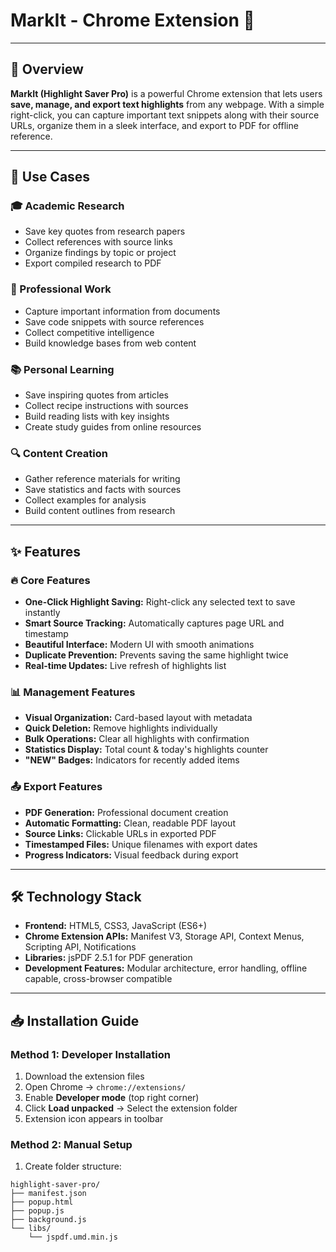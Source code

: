# MarkIt - Chrome Extension 📖

---

## 🎯 Overview

**MarkIt (Highlight Saver Pro)** is a powerful Chrome extension that lets users **save, manage, and export text highlights** from any webpage. With a simple right-click, you can capture important text snippets along with their source URLs, organize them in a sleek interface, and export to PDF for offline reference.

---

## 💼 Use Cases

### 🎓 Academic Research
- Save key quotes from research papers  
- Collect references with source links  
- Organize findings by topic or project  
- Export compiled research to PDF  

### 💼 Professional Work
- Capture important information from documents  
- Save code snippets with source references  
- Collect competitive intelligence  
- Build knowledge bases from web content  

### 📚 Personal Learning
- Save inspiring quotes from articles  
- Collect recipe instructions with sources  
- Build reading lists with key insights  
- Create study guides from online resources  

### 🔍 Content Creation
- Gather reference materials for writing  
- Save statistics and facts with sources  
- Collect examples for analysis  
- Build content outlines from research  

---

## ✨ Features

### 🔥 Core Features
- **One-Click Highlight Saving:** Right-click any selected text to save instantly  
- **Smart Source Tracking:** Automatically captures page URL and timestamp  
- **Beautiful Interface:** Modern UI with smooth animations  
- **Duplicate Prevention:** Prevents saving the same highlight twice  
- **Real-time Updates:** Live refresh of highlights list  

### 📊 Management Features
- **Visual Organization:** Card-based layout with metadata  
- **Quick Deletion:** Remove highlights individually  
- **Bulk Operations:** Clear all highlights with confirmation  
- **Statistics Display:** Total count & today's highlights counter  
- **"NEW" Badges:** Indicators for recently added items  

### 📤 Export Features
- **PDF Generation:** Professional document creation  
- **Automatic Formatting:** Clean, readable PDF layout  
- **Source Links:** Clickable URLs in exported PDF  
- **Timestamped Files:** Unique filenames with export dates  
- **Progress Indicators:** Visual feedback during export  

---

## 🛠 Technology Stack
- **Frontend:** HTML5, CSS3, JavaScript (ES6+)  
- **Chrome Extension APIs:** Manifest V3, Storage API, Context Menus, Scripting API, Notifications  
- **Libraries:** jsPDF 2.5.1 for PDF generation  
- **Development Features:** Modular architecture, error handling, offline capable, cross-browser compatible  

---

## 📥 Installation Guide

### Method 1: Developer Installation
1. Download the extension files  
2. Open Chrome → `chrome://extensions/`  
3. Enable **Developer mode** (top right corner)  
4. Click **Load unpacked** → Select the extension folder  
5. Extension icon appears in toolbar  

### Method 2: Manual Setup
1. Create folder structure:
```text
highlight-saver-pro/
├── manifest.json
├── popup.html
├── popup.js
├── background.js
└── libs/
    └── jspdf.umd.min.js
